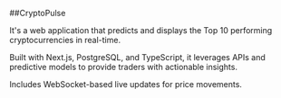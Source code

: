 ##CryptoPulse 

It's a web application that predicts and displays the Top 10 performing cryptocurrencies in real-time. 

Built with Next.js, PostgreSQL, and TypeScript, it leverages APIs and predictive models to provide traders with actionable insights. 

Includes WebSocket-based live updates for price movements.